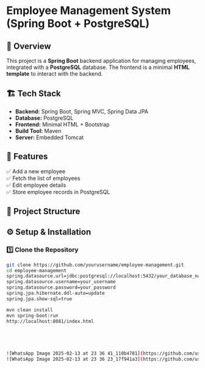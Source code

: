 # Employee Management System (Spring Boot + PostgreSQL)

## 📌 Overview
This project is a **Spring Boot** backend application for managing employees, integrated with a **PostgreSQL** database. The frontend is a minimal **HTML template** to interact with the backend.

## 🏗 Tech Stack
- **Backend:** Spring Boot, Spring MVC, Spring Data JPA
- **Database:** PostgreSQL
- **Frontend:** Minimal HTML + Bootstrap
- **Build Tool:** Maven
- **Server:** Embedded Tomcat

## 📌 Features
✅ Add a new employee  
✅ Fetch the list of employees  
✅ Edit employee details  
✅ Store employee records in PostgreSQL  

## 📂 Project Structure

## ⚙️ Setup & Installation

### 1️⃣ Clone the Repository
```bash
git clone https://github.com/yourusername/employee-management.git
cd employee-management
spring.datasource.url=jdbc:postgresql://localhost:5432/your_database_name
spring.datasource.username=your_username
spring.datasource.password=your_password
spring.jpa.hibernate.ddl-auto=update
spring.jpa.show-sql=true

mvn clean install
mvn spring-boot:run
http://localhost:8081/index.html





![WhatsApp Image 2025-02-13 at 23 36 41_110b4781](https://github.com/user-attachments/assets/d11dc023-f033-4303-98a4-83bc08359ed7)
![WhatsApp Image 2025-02-13 at 23 36 23_17f941a3](https://github.com/user-attachments/assets/3cd40b1a-055a-4bdb-8463-710f2fbf621d)
